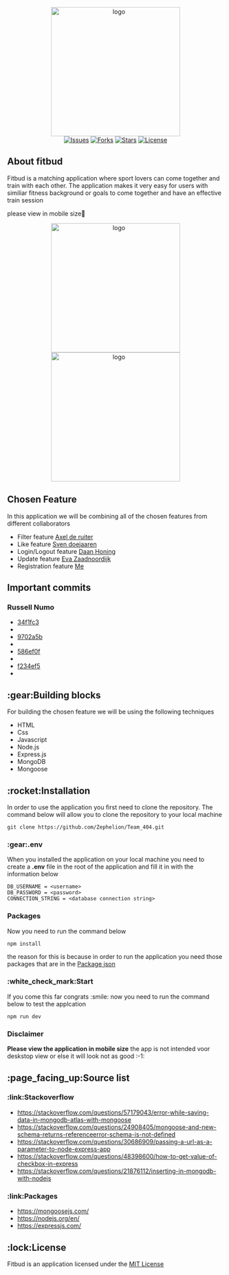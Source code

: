 <section align="center" id="start"><img alt="logo" src="https://i.postimg.cc/W4g1xtX3/fitness.png" width="300"></section>

<section align="center">
  <a href="https://github.com/Zephelion/Team_404/issues" target="_blank"><img alt="Issues" src="https://img.shields.io/github/issues/Zephelion/Team_404"></a>
  <a href="https://github.com/Zephelion/Team_404/network" target="_blank"><img alt="Forks" src="https://img.shields.io/github/forks/DaanDH12/TechRepo"></a>
  <a href="https://github.com/Zephelion/Team_404/stargazers" target="_blank"><img alt="Stars" src="https://img.shields.io/github/stars/Zephelion/Team_404"></a>
  <a href="https://github.com/Zephelion/Team_404/blob/main/LICENSE" target="_blank"><img alt="License" src="https://img.shields.io/github/license/Zephelion/Team_404"></a>
</section>

<h2>About fitbud</h2>
<p>Fitbud is a matching application where sport lovers can come together and train with each other. The application makes it very easy for users with similiar fitness background or goals to come together and have an effective train session</p>
<p>please view in mobile size📱</p>

 <section align="center" id="start"><img alt="logo" src="https://i.postimg.cc/zDF6bw2S/localhost-3000-i-Phone-XR-1-iphone13blue-portrait.png" width="300">
 <img alt="logo" src="https://i.postimg.cc/YqXP8rHv/localhost-3000-register-i-Phone-XR-iphone13blue-portrait.png" width="300"></section>

<h2>Chosen Feature</h2>
<p>In this application we will be combining all of the chosen features from different collaborators</p>
<ul>
    <li>Filter feature <a href="https://github.com/Laserjonge" target="_blank">Axel de ruiter</a></li>
    <li>Like feature <a href="https://github.com/svendoejaaren" target="_blank">Sven doejaaren</a></li>
    <li>Login/Logout feature <a href="https://github.com/DaanDH12" target="_blank">Daan Honing</a></li>
    <li>Update feature <a href="https://github.com/EvaZ7" target="_blank">Eva Zaadnoordijk</a></li>
    <li>Registration feature <a href="https://github.com/Zephelion" target="_blank">Me</a> </li>
</ul>
<h2>Important commits</h2>
    <h3>Russell Numo</h3>
        <ul>
            <li>
                <a href="https://github.com/Zephelion/Team_404/commit/34f1fc35867f557dc7556a49270eb82684e67e09" target="_blank">34f1fc3</a>
            <li>
            <li>
                <a href="https://github.com/Zephelion/Team_404/commit/9702a5b0bdf1432abdc12293375956f13085c7a8" target="_blank">9702a5b</a>
            <li>
            <li>
                <a href="https://github.com/Zephelion/Team_404/commit/586ef0f8d7c63de5afc6fdd2c77072cfd27f515f" target="_blank">586ef0f</a>
            <li>
            <li>
                <a href="https://github.com/Zephelion/Team_404/commit/f234ef5c46f71d56da6fc792f59b9ded5cdae2da" target="_blank">f234ef5</a>
            <li>
        </ul>

<h2>:gear:Building blocks</h2>
<p>For building the chosen feature we will be using the following techniques</p>
<ul>
    <li>HTML</li>
    <li>Css</li>
    <li>Javascript</li>
    <li>Node.js</li>
    <li>Express.js</li>
    <li>MongoDB</li>
    <li>Mongoose</li>
</ul>
<h2>:rocket:Installation</h2>
<p>In order to use the application you first need to clone the repository. The command below will allow you to clone the repository to your local machine<p>

```
git clone https://github.com/Zephelion/Team_404.git
```

<h3>:gear:.env</h3>
<p>When you installed the application on your local machine you need to create a <strong>.env</strong> file in the root of the application and fill it in with the information below</p>

```
DB_USERNAME = <username>
DB_PASSWORD = <password>
CONNECTION_STRING = <database connection string>

```
<h3>Packages</h3>
<p>Now you need to run the command below</p>

```
npm install
```

<p>
    the reason for this is because in order to run the application you need those packages that are in the <a href="https://github.com/Zephelion/Team_404/blob/dev/package.json" target="_blank">Package json</a>
</p>

<h3>:white_check_mark:Start</h3>
<p>If you come this far congrats :smile: now you need to run the command below to test the applcation</p>

```
npm run dev
```
<h3>Disclaimer</h3>
<p>
    <strong>Please view the application in mobile size</strong> the app is not intended voor deskstop view or else it will look not as good :-1:
</p>

<h2>:page_facing_up:Source list</h2>
<h3>:link:Stackoverflow</h3>
<ul>
    <li>
        <a href="https://stackoverflow.com/questions/57179043/error-while-saving-data-in-mongodb-atlas-with-mongoose" target="_blank">https://stackoverflow.com/questions/57179043/error-while-saving-data-in-mongodb-atlas-with-mongoose</a>
    </li>
    <li>
        <a href="https://stackoverflow.com/questions/24908405/mongoose-and-new-schema-returns-referenceerror-schema-is-not-defined" target="_blank">https://stackoverflow.com/questions/24908405/mongoose-and-new-schema-returns-referenceerror-schema-is-not-defined</a>
    </li>
    <li>
        <a href="https://stackoverflow.com/questions/30686909/passing-a-url-as-a-parameter-to-node-express-app" target="_blank">https://stackoverflow.com/questions/30686909/passing-a-url-as-a-parameter-to-node-express-app</a>
    </li>
    <li>
        <a href="https://stackoverflow.com/questions/48398600/how-to-get-value-of-checkbox-in-express" target="_blank">https://stackoverflow.com/questions/48398600/how-to-get-value-of-checkbox-in-express</a>
    </li>
    <li>
        <a href="https://stackoverflow.com/questions/21876112/inserting-in-mongodb-with-nodejs" target="_blank">https://stackoverflow.com/questions/21876112/inserting-in-mongodb-with-nodejs</a>
    </li>
</ul>
<h3>:link:Packages</h3>
<ul>
    <li>
        <a href="https://mongoosejs.com/" target="_blank">https://mongoosejs.com/</a>
    </li>
    <li>
        <a href="https://nodejs.org/en/" target="_blank">https://nodejs.org/en/</a>
    </li>
    <li>
        <a href="https://expressjs.com/" target="_blank">https://expressjs.com/</a>
    </li>
</ul>
<h2>:lock:License</h2>
<p>
    Fitbud is an application licensed under the <a href="https://opensource.org/licenses/MIT" target="_blank">MIT License</a>
</p>
